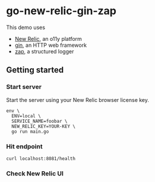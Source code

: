 # go-new-relic-gin-zap

This demo uses
* [New Relic](https://newrelic.com/), an o11y platform
* [gin](https://github.com/gin-gonic/gin), an HTTP web framework
* [zap](https://github.com/uber-go/zap), a structured logger

## Getting started
### Start server
Start the server using your New Relic browser license key.
```shell
env \
  ENV=local \
  SERVICE_NAME=foobar \
  NEW_RELIC_KEY=YOUR-KEY \
  go run main.go
```

### Hit endpoint
```shell
curl localhost:8081/health
```

### Check New Relic UI